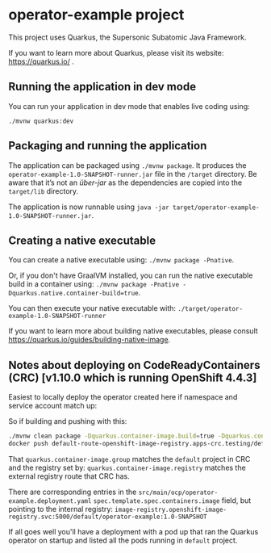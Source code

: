 # operator-example project

This project uses Quarkus, the Supersonic Subatomic Java Framework.

If you want to learn more about Quarkus, please visit its website: https://quarkus.io/ .

## Running the application in dev mode

You can run your application in dev mode that enables live coding using:
```
./mvnw quarkus:dev
```

## Packaging and running the application

The application can be packaged using `./mvnw package`.
It produces the `operator-example-1.0-SNAPSHOT-runner.jar` file in the `/target` directory.
Be aware that it’s not an _über-jar_ as the dependencies are copied into the `target/lib` directory.

The application is now runnable using `java -jar target/operator-example-1.0-SNAPSHOT-runner.jar`.

## Creating a native executable

You can create a native executable using: `./mvnw package -Pnative`.

Or, if you don't have GraalVM installed, you can run the native executable build in a container using: `./mvnw package -Pnative -Dquarkus.native.container-build=true`.

You can then execute your native executable with: `./target/operator-example-1.0-SNAPSHOT-runner`

If you want to learn more about building native executables, please consult https://quarkus.io/guides/building-native-image.

## Notes about deploying on CodeReadyContainers (CRC) [v1.10.0 which is running OpenShift 4.4.3]

Easiest to locally deploy the operator created here if namespace and service account match up:

So if building and pushing with this:
```bash
./mvnw clean package -Dquarkus.container-image.build=true -Dquarkus.container-image.registry=default-route-openshift-image-registry.apps-crc.testing -Dquarkus.container-image.group=default
docker push default-route-openshift-image-registry.apps-crc.testing/default/operator-example:1.0-SNAPSHOT
```
That `quarkus.container-image.group` matches the `default` project in CRC and the registry set by: `quarkus.container-image.registry` matches the external registry route that CRC has.

There are corresponding entries in the `src/main/ocp/operator-example.deployment.yaml` `spec.template.spec.containers.image` field, but pointing to the internal registry: `image-registry.openshift-image-registry.svc:5000/default/operator-example:1.0-SNAPSHOT`

If all goes well you'll have a deployment with a pod up that ran the Quarkus operator on startup and listed all the pods running in `default` project.
